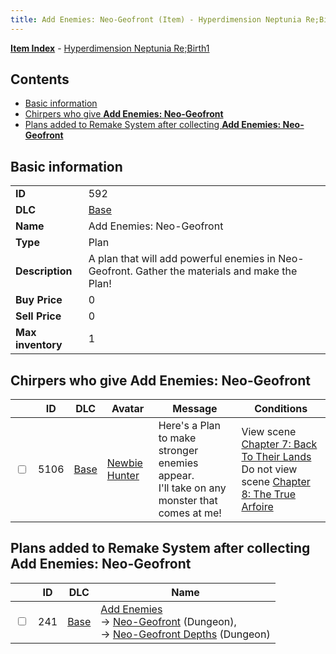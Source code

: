 ```yaml
---
title: Add Enemies: Neo-Geofront (Item) - Hyperdimension Neptunia Re;Birth1
---
```


[**Item Index**](/neptunia/rb1/item/index.html) - [Hyperdimension Neptunia Re;Birth1](/neptunia/rb1)

## Contents

- [Basic information](#basic-information)
- [Chirpers who give **Add Enemies: Neo-Geofront**](#chirpers-who-give-add-enemies-neo-geofront)
- [Plans added to Remake System after collecting **Add Enemies: Neo-Geofront**](#plans-added-to-remake-system-after-collecting-add-enemies-neo-geofront)
## Basic information

|   |   |
| -- | -- |
| **ID** | 592 |
| **DLC** | [Base](/neptunia/rb1/dlc/1-base.html) |
| **Name** | Add Enemies: Neo-Geofront |
| **Type** | Plan |
| **Description** | A plan that will add powerful enemies in Neo-Geofront. Gather the materials and make the Plan! |
| **Buy Price** | 0 |
| **Sell Price** | 0 |
| **Max inventory** | 1 |


## Chirpers who give **Add Enemies: Neo-Geofront**

|    | ID | DLC | Avatar | Message | Conditions |
| -- | -- | --- | ------ | ------- | ---------- |
| <input type="checkbox" id="rb1-chirper-event-1-5106" class="trackbox" /> | 5106 | [Base](/neptunia/rb1/dlc/1-base.html) | [Newbie Hunter](/neptunia/rb1/undefined/1-228-newbie-hunter.html) | Here's a Plan to make stronger enemies appear.<br />I'll take on any monster that comes at me! | View scene [Chapter 7: Back To Their Lands](/neptunia/rb1/scene/1-704-chapter-7-back-to-their-lands.html)<br />Do not view scene [Chapter 8: The True Arfoire](/neptunia/rb1/scene/1-807-chapter-8-the-true-arfoire.html) |


## Plans added to Remake System after collecting **Add Enemies: Neo-Geofront**

|    | ID | DLC | Name |
| -- | -- | --- | ---- |
| <input type="checkbox" id="rb1-remake-1-241" class="trackbox" /> | 241 | [Base](/neptunia/rb1/dlc/1-base.html) | [Add Enemies](/neptunia/rb1/remake/1-241-add-enemies.html)<br /> → [Neo-Geofront](/neptunia/rb1/dungeon/1-18-neo-geofront.html) (Dungeon),<br /> → [Neo-Geofront Depths](/neptunia/rb1/dungeon/1-19-neo-geofront-depths.html) (Dungeon) |
